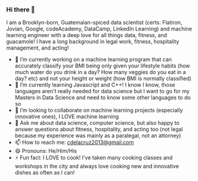 ### Hi there 👋

I am a Brooklyn-born, Guatemalan-spiced data scientist (certs: Flatiron, Jovian, Google, codeAcademy, DataCamp, LinkedIn Learning) and machine learning engineer with a deep love for all things data, fitness, and guacamole! I have a long background in legal work, fitness, hospitality management, and acting!

- 🔭 I’m currently working on a machine learning program that can accurately classify your BMI being only given your lifestyle habits (how much water do you drink in a day? How many veggies do you eat in a day? etc) and not your height or weight (how BMI is normally classified)
- 🌱 I’m currently learning Javascript and C++! I know I know, those languages aren't really needed for data science but I want to go for my Masters in Data Science and need to know some other languages to do so
- 👯 I’m looking to collaborate on machine learning projects (especially innovative ones), I LOVE machine learning
- 💬 Ask me about data science, computer science, but also happy to answer questions about fitness, hospitality, and acting too (not legal because my experience was mainly as a paralegal, not an attorney)
- 📫 How to reach me: cdelacruz2013@gmail.com 
- 😄 Pronouns: He/Him/His
- ⚡ Fun fact: I LOVE to cook! I've taken many cooking classes and workshops in the city and always love cooking new and innovative dishes as often as I can!
